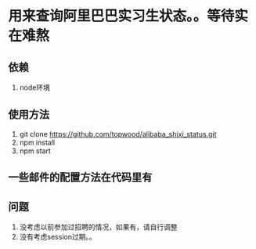 # 用来查询阿里巴巴实习生状态。。等待实在难熬

## 依赖
1. node环境

## 使用方法
1. git clone https://github.com/topwood/alibaba_shixi_status.git
2. npm install
3. npm start

## 一些邮件的配置方法在代码里有

## 问题
1. 没考虑以前参加过招聘的情况，如果有，请自行调整
2. 没有考虑session过期。。
